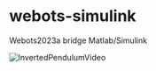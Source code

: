 # webots-simulink
Webots2023a bridge Matlab/Simulink

![InvertedPendulumVideo](./docs//assets/videos/inverted_pendulum/inverted_pendulum.gif)